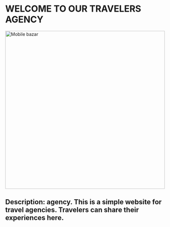# WELCOME TO OUR TRAVELERS AGENCY

<a href="https://travelers-agency.netlify.app/" target="_blank"><img src="https://i.ibb.co/j4J0Cvp/travel-agency.png" width="100%" height="500px" alt="Mobile bazar"/></a>

## Description:  agency. This is a simple website for travel agencies. Travelers can share their experiences here.
